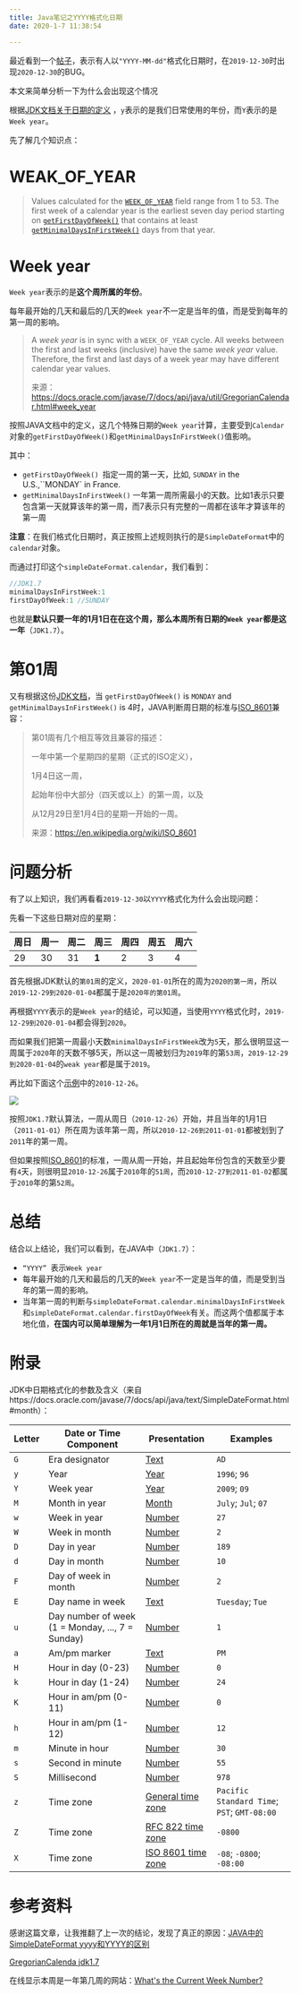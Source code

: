 ```yaml
---
title: Java笔记之YYYY格式化日期
date: 2020-1-7 11:38:54

---
```


最近看到一个[帖子](https://v2ex.com/t/633650?p=1)，表示有人以`"YYYY-MM-dd"`格式化日期时，在`2019-12-30`时出现`2020-12-30`的BUG。

本文来简单分析一下为什么会出现这个情况

根据[JDK文档关于日期的定义](https://docs.oracle.com/javase/7/docs/api/java/text/SimpleDateFormat.html#year) ，`y`表示的是我们日常使用的年份，而`Y`表示的是`Week year`。

先了解几个知识点：

# WEAK_OF_YEAR

> Values calculated for the [`WEEK_OF_YEAR`](https://docs.oracle.com/javase/7/docs/api/java/util/Calendar.html#WEEK_OF_YEAR) field range from 1 to 53. The first week of a calendar year is the earliest seven day period starting on [`getFirstDayOfWeek()`](https://docs.oracle.com/javase/7/docs/api/java/util/Calendar.html#getFirstDayOfWeek()) that contains at least [`getMinimalDaysInFirstWeek()`](https://docs.oracle.com/javase/7/docs/api/java/util/Calendar.html#getMinimalDaysInFirstWeek()) days from that year.



# Week year

`Week year`表示的是**这个周所属的年份**。

每年最开始的几天和最后的几天的`Week year`不一定是当年的值，而是受到每年的第一周的影响。

> A *week year* is in sync with a `WEEK_OF_YEAR` cycle. All weeks between the first and last weeks (inclusive) have the same *week year* value. Therefore, the first and last days of a week year may have different calendar year values.
>
> 来源：https://docs.oracle.com/javase/7/docs/api/java/util/GregorianCalendar.html#week_year

按照JAVA文档中的定义，这几个特殊日期的`Week year`计算，主要受到`Calendar`对象的`getFirstDayOfWeek()`和`getMinimalDaysInFirstWeek()`值影响。

其中：

* `getFirstDayOfWeek() `指定一周的第一天，比如, `SUNDAY` in the U.S.,``MONDAY` in France.
* `getMinimalDaysInFirstWeek()` 一年第一周所需最小的天数。比如1表示只要包含第一天就算该年的第一周，而7表示只有完整的一周都在该年才算该年的第一周

**注意**：在我们格式化日期时，真正按照上述规则执行的是`SimpleDateFormat`中的`calendar`对象。

而通过打印这个`simpleDateFormat.calendar`，我们看到：

```java
//JDK1.7
minimalDaysInFirstWeek:1
firstDayOfWeek:1 //SUNDAY
```

也就是**默认只要一年的1月1日在在这个周，那么本周所有日期的`Week year`都是这一年**（`JDK1.7`）。



# 第01周

又有根据这份[JDK文档](https://docs.oracle.com/javase/7/docs/api/java/util/GregorianCalendar.html#week_year)，当 `getFirstDayOfWeek()` is `MONDAY` and `getMinimalDaysInFirstWeek()` is 4时，JAVA判断周日期的标准与[ISO_8601](https://en.wikipedia.org/wiki/ISO_8601)兼容：

> 第01周有几个相互等效且兼容的描述：
>
> 一年中第一个星期四的星期（正式的ISO定义），
>
> 1月4日这一周，
>
> 起始年份中大部分（四天或以上）的第一周，以及
>
> 从12月29日至1月4日的星期一开始的一周。
>
> 来源：https://en.wikipedia.org/wiki/ISO_8601

# 问题分析

有了以上知识，我们再看看`2019-12-30`以`YYYY`格式化为什么会出现问题：

先看一下这些日期对应的星期：

| 周日 | 周一 | 周二 | 周三  | 周四 | 周五 | 周六 |
| ---- | ---- | ---- | ----- | ---- | ---- | ---- |
| 29   | 30   | 31   | **1** | 2    | 3    | 4    |

首先根据JDK默认的`第01周`的定义，`2020-01-01`所在的周为`2020的第一周`，所以`2019-12-29到2020-01-04`都属于是`2020年的第01周`。

再根据`YYYY`表示的是`Week year`的结论，可以知道，当使用`YYYY`格式化时，`2019-12-29到2020-01-04`都会得到`2020`。

而如果我们把第一周最小天数`minimalDaysInFirstWeek`改为`5`天，那么很明显这一周属于`2020`年的天数不够5天，所以这一周被划归为`2019`年的第`53周`，`2019-12-29到2020-01-04`的`weak year`都是属于`2019`。

再比如下面这个[示例](https://blog.csdn.net/bewilderment/article/details/48391717)中的`2010-12-26`。

![](https://img-blog.csdn.net/20150912103324519?watermark/2/text/aHR0cDovL2Jsb2cuY3Nkbi5uZXQv/font/5a6L5L2T/fontsize/400/fill/I0JBQkFCMA==/dissolve/70/gravity/SouthEast)

按照`JDK1.7`默认算法，一周从周日（`2010-12-26`）开始，并且当年的1月1日（`2011-01-01`）所在周为该年第一周，所以`2010-12-26到2011-01-01`都被划到了`2011`年的第一周。

但如果按照[ISO_8601](https://en.wikipedia.org/wiki/ISO_8601)的标准，一周从周一开始，并且起始年份包含的天数至少要有`4`天，则很明显`2010-12-26`属于`2010`年的`51周`，而`2010-12-27到2011-01-02`都属于`2010`年的第`52周`。



# 总结

结合以上结论，我们可以看到，在JAVA中（`JDK1.7`）：

* `“YYYY” `表示`Week year`
* 每年最开始的几天和最后的几天的`Week year`不一定是当年的值，而是受到当年的第一周的影响。
* 当年第一周的判断与`simpleDateFormat.calendar.minimalDaysInFirstWeek`和`simpleDateFormat.calendar.firstDayOfWeek`有关。而这两个值都属于本地化值，**在国内可以简单理解为一年1月1日所在的周就是当年的第一周。**

# 附录

JDK中日期格式化的参数及含义（来自https://docs.oracle.com/javase/7/docs/api/java/text/SimpleDateFormat.html#month）：

| Letter | Date or Time Component                           | Presentation                                                 | Examples                                    |
| ------ | ------------------------------------------------ | ------------------------------------------------------------ | ------------------------------------------- |
| `G`    | Era designator                                   | [Text](https://docs.oracle.com/javase/7/docs/api/java/text/SimpleDateFormat.html#text) | `AD`                                        |
| `y`    | Year                                             | [Year](https://docs.oracle.com/javase/7/docs/api/java/text/SimpleDateFormat.html#year) | `1996`; `96`                                |
| `Y`    | Week year                                        | [Year](https://docs.oracle.com/javase/7/docs/api/java/text/SimpleDateFormat.html#year) | `2009`; `09`                                |
| `M`    | Month in year                                    | [Month](https://docs.oracle.com/javase/7/docs/api/java/text/SimpleDateFormat.html#month) | `July`; `Jul`; `07`                         |
| `w`    | Week in year                                     | [Number](https://docs.oracle.com/javase/7/docs/api/java/text/SimpleDateFormat.html#number) | `27`                                        |
| `W`    | Week in month                                    | [Number](https://docs.oracle.com/javase/7/docs/api/java/text/SimpleDateFormat.html#number) | `2`                                         |
| `D`    | Day in year                                      | [Number](https://docs.oracle.com/javase/7/docs/api/java/text/SimpleDateFormat.html#number) | `189`                                       |
| `d`    | Day in month                                     | [Number](https://docs.oracle.com/javase/7/docs/api/java/text/SimpleDateFormat.html#number) | `10`                                        |
| `F`    | Day of week in month                             | [Number](https://docs.oracle.com/javase/7/docs/api/java/text/SimpleDateFormat.html#number) | `2`                                         |
| `E`    | Day name in week                                 | [Text](https://docs.oracle.com/javase/7/docs/api/java/text/SimpleDateFormat.html#text) | `Tuesday`; `Tue`                            |
| `u`    | Day number of week (1 = Monday, ..., 7 = Sunday) | [Number](https://docs.oracle.com/javase/7/docs/api/java/text/SimpleDateFormat.html#number) | `1`                                         |
| `a`    | Am/pm marker                                     | [Text](https://docs.oracle.com/javase/7/docs/api/java/text/SimpleDateFormat.html#text) | `PM`                                        |
| `H`    | Hour in day (0-23)                               | [Number](https://docs.oracle.com/javase/7/docs/api/java/text/SimpleDateFormat.html#number) | `0`                                         |
| `k`    | Hour in day (1-24)                               | [Number](https://docs.oracle.com/javase/7/docs/api/java/text/SimpleDateFormat.html#number) | `24`                                        |
| `K`    | Hour in am/pm (0-11)                             | [Number](https://docs.oracle.com/javase/7/docs/api/java/text/SimpleDateFormat.html#number) | `0`                                         |
| `h`    | Hour in am/pm (1-12)                             | [Number](https://docs.oracle.com/javase/7/docs/api/java/text/SimpleDateFormat.html#number) | `12`                                        |
| `m`    | Minute in hour                                   | [Number](https://docs.oracle.com/javase/7/docs/api/java/text/SimpleDateFormat.html#number) | `30`                                        |
| `s`    | Second in minute                                 | [Number](https://docs.oracle.com/javase/7/docs/api/java/text/SimpleDateFormat.html#number) | `55`                                        |
| `S`    | Millisecond                                      | [Number](https://docs.oracle.com/javase/7/docs/api/java/text/SimpleDateFormat.html#number) | `978`                                       |
| `z`    | Time zone                                        | [General time zone](https://docs.oracle.com/javase/7/docs/api/java/text/SimpleDateFormat.html#timezone) | `Pacific Standard Time`; `PST`; `GMT-08:00` |
| `Z`    | Time zone                                        | [RFC 822 time zone](https://docs.oracle.com/javase/7/docs/api/java/text/SimpleDateFormat.html#rfc822timezone) | `-0800`                                     |
| `X`    | Time zone                                        | [ISO 8601 time zone](https://docs.oracle.com/javase/7/docs/api/java/text/SimpleDateFormat.html#iso8601timezone) | `-08`; `-0800`; `-08:00`                    |

# 参考资料

感谢这篇文章，让我推翻了上一次的结论，发现了真正的原因：[JAVA中的SimpleDateFormat yyyy和YYYY的区别](https://blog.csdn.net/bewilderment/article/details/48391717)

[GregorianCalenda jdk1.7](https://docs.oracle.com/javase/7/docs/api/java/util/GregorianCalendar.html#week_year)

在线显示本周是一年第几周的网站：[What's the Current Week Number?](https://www.epochconverter.com/weeknumbers)
